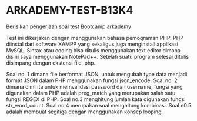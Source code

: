# ARKADEMY-TEST-B13K4
Berisikan pengerjaan soal test Bootcamp arkademy

Test ini dikerjakan dengan menggunakan bahasa pemograman PHP.
PHP diinstal dari software XAMPP yang sekaligus juga menginstall applikasi MySQL.
Sintax atau coding bisa ditulis menggunakan text editor dimana disini saya menggunakan NotePad++.
Setelah suatu program selesai ditulis disimpang dengan ekstensi file .php.

Soal no. 1 dimana file berformat JSON, untuk mengubah type data menjadi format JSON dalam PHP menggunakan fungsi json_encode.
Soal no. 2 dimana diminta untuk memvalidasi password dan username, fungsi yang digunakan dalam PHP adalah preg_match yang merupakan salah satu fungsi REGEX di PHP.
Soal no.3 menghitung jumlah kata digunakan fungsi str_word_count.
Soal no.4 merupakan soal menghitung kombinasi.
Soal n0.5 adalah membuat segitiga dengan menggunakan konsep looping.


